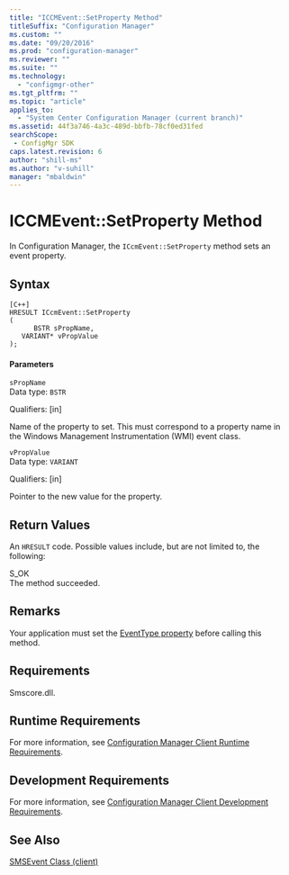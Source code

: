 ```yaml
---
title: "ICCMEvent::SetProperty Method"
titleSuffix: "Configuration Manager"
ms.custom: ""
ms.date: "09/20/2016"
ms.prod: "configuration-manager"
ms.reviewer: ""
ms.suite: ""
ms.technology:
  - "configmgr-other"
ms.tgt_pltfrm: ""
ms.topic: "article"
applies_to:
  - "System Center Configuration Manager (current branch)"
ms.assetid: 44f3a746-4a3c-489d-bbfb-78cf0ed31fedsearchScope: - ConfigMgr SDK
caps.latest.revision: 6
author: "shill-ms"
ms.author: "v-suhill"
manager: "mbaldwin"
---
```

# ICCMEvent::SetProperty Method
In Configuration Manager, the `ICcmEvent::SetProperty` method sets an event property.  

## Syntax  

```  
[C++]  
HRESULT ICcmEvent::SetProperty  
(  
      BSTR sPropName,   
   VARIANT* vPropValue  
);  
```  

#### Parameters  
 `sPropName`  
 Data type: `BSTR`  

 Qualifiers: [in]  

 Name of the property to set. This must correspond to a property name in the Windows Management Instrumentation (WMI) event class.  

 `vPropValue`  
 Data type: `VARIANT`  

 Qualifiers: [in]  

 Pointer to the new value for the property.  

## Return Values  
 An `HRESULT` code. Possible values include, but are not limited to, the following:  

 S_OK  
 The method succeeded.  

## Remarks  
 Your application must set the [EventType property](../../../../../develop/reference/core/servers/manage/iccmevent--eventtype-property.md) before calling this method.  

## Requirements  
 Smscore.dll.  

## Runtime Requirements  
 For more information, see [Configuration Manager Client Runtime Requirements](../../../../../develop/core/reqs/client-runtime-requirements.md).  

## Development Requirements  
 For more information, see [Configuration Manager Client Development Requirements](../../../../../develop/core/reqs/client-development-requirements.md).  

## See Also  
 [SMSEvent Class (client)](../../../../../develop/reference/core/servers/manage/smsevent-class.md)
